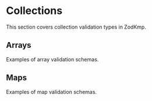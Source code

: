 # Collections

This section covers collection validation types in ZodKmp.

## Arrays

Examples of array validation schemas.

## Maps

Examples of map validation schemas.

